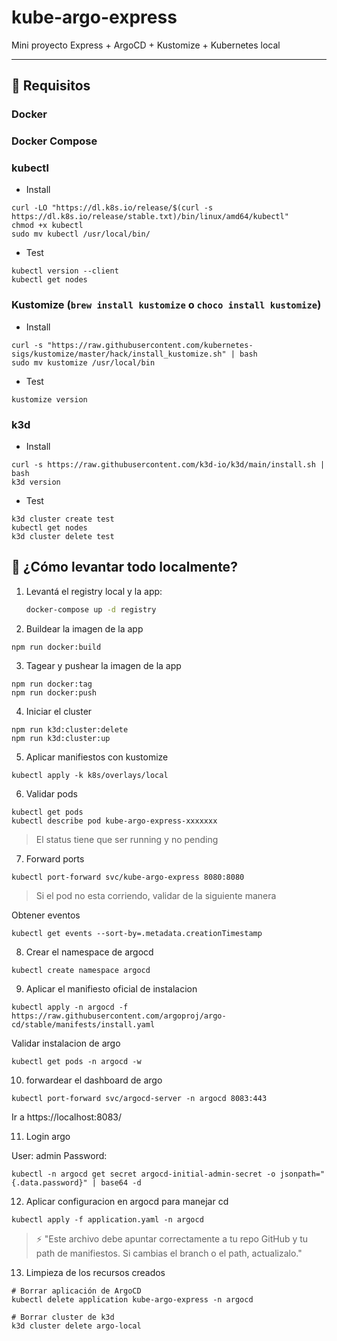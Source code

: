 # kube-argo-express

Mini proyecto Express + ArgoCD + Kustomize + Kubernetes local

---

## 🔧 Requisitos

### Docker

### Docker Compose

### kubectl

- Install

```
curl -LO "https://dl.k8s.io/release/$(curl -s https://dl.k8s.io/release/stable.txt)/bin/linux/amd64/kubectl"
chmod +x kubectl
sudo mv kubectl /usr/local/bin/
```

- Test

```
kubectl version --client
kubectl get nodes
```

### Kustomize (`brew install kustomize` o `choco install kustomize`)

- Install

```
curl -s "https://raw.githubusercontent.com/kubernetes-sigs/kustomize/master/hack/install_kustomize.sh" | bash
sudo mv kustomize /usr/local/bin
```

- Test

```
kustomize version
```

### k3d

- Install

```
curl -s https://raw.githubusercontent.com/k3d-io/k3d/main/install.sh | bash
k3d version
```

- Test

```
k3d cluster create test
kubectl get nodes
k3d cluster delete test
```

## 🚀 ¿Cómo levantar todo localmente?

1. Levantá el registry local y la app:

   ```bash
   docker-compose up -d registry
   ```

2. Buildear la imagen de la app

```
npm run docker:build
```

3. Tagear y pushear la imagen de la app

```
npm run docker:tag
npm run docker:push
```

4. Iniciar el cluster

```
npm run k3d:cluster:delete
npm run k3d:cluster:up
```

5. Aplicar manifiestos con kustomize

```
kubectl apply -k k8s/overlays/local
```

6. Validar pods
```
kubectl get pods
kubectl describe pod kube-argo-express-xxxxxxx
```

> El status tiene que ser running y no pending

7. Forward ports
```
kubectl port-forward svc/kube-argo-express 8080:8080
```

> Si el pod no esta corriendo, validar de la siguiente manera

Obtener eventos
```
kubectl get events --sort-by=.metadata.creationTimestamp
```

8. Crear el namespace de argocd

```
kubectl create namespace argocd
```

9. Aplicar el manifiesto oficial de instalacion
```
kubectl apply -n argocd -f https://raw.githubusercontent.com/argoproj/argo-cd/stable/manifests/install.yaml
```

Validar instalacion de argo

```
kubectl get pods -n argocd -w
```

10. forwardear el dashboard de argo

```
kubectl port-forward svc/argocd-server -n argocd 8083:443
```

Ir a https://localhost:8083/

11. Login argo

User: admin
Password:
```
kubectl -n argocd get secret argocd-initial-admin-secret -o jsonpath="{.data.password}" | base64 -d
```

12. Aplicar configuracion en argocd para manejar cd

```
kubectl apply -f application.yaml -n argocd
```

> ⚡ "Este archivo debe apuntar correctamente a tu repo GitHub y tu path de manifiestos. Si cambias el branch o el path, actualizalo."

13. Limpieza de los recursos creados

```
# Borrar aplicación de ArgoCD
kubectl delete application kube-argo-express -n argocd

# Borrar cluster de k3d
k3d cluster delete argo-local
```